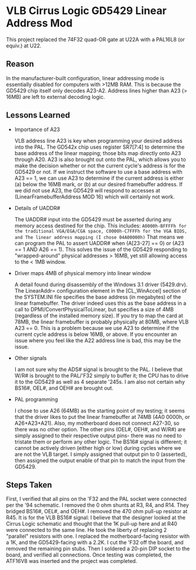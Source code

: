 # VLB Cirrus Logic GD5429 Linear Address Mod

This project replaced the 74F32 quad-OR gate at U22A with a PAL16L8 (or equiv.) at U22.

## Reason
In the manufacturer-built configuration, linear addressing mode is essentially disabled for computers with >12MB RAM.  This is because the GD5429 chip itself only decodes A23-A2.  Address lines higher than A23 (> 16MB) are left to external decoding logic.  
	
## Lessons Learned
- Importance of A23

  VLB address line A23 is key when programming your desired address into the PAL.  The GD542x chip uses register SR7\[7:4\] to determine the base address of the linear mapping; those bits map directly onto A23 through A20.  A23 is also brought out onto the PAL, which allows you to make the decision whether or not the current cycle's address is for the GD5429 or not.  If we instruct the software to use a base address with A23 == 1, we can use A23 to determine if the current address is either (a) below the 16MB mark, or (b) at our desired framebuffer address.  If we did not use A23, the GD5429 will respond to accesses at (LinearFramebufferAddress MOD 16) which will certainly not work.
	
- Details of UADDR#

  The UADDR# input into the GD5429 must be asserted during any memory access destined for the chip.  This includes:
  `A0000h-BFFFFh for the traditional VGA/EGA/CGA space,
   C0000h-C7FFFh for the VGA BIOS, and
   The linear address mapping (I chose 04A00000h)`
  That means we can program the PAL to assert UADDR# when (A\[23-27\] == 0) or (A23 == 1 AND A26 == 1).  This solves the issue of the GD5429 responding to "wrapped-around" physical addresses > 16MB, yet still allowing access to the < 1MB window.
	
- Driver maps 4MB of physical memory into linear window

  A detail found during disassembly of the Windows 3.1 driver (5429.drv).  The LinearAddr= configuration element in the \[CL_WinAccel\] section of the SYSTEM.INI file specifies the base address (in megabytes) of the linear framebuffer.  The driver indeed uses this as the base address in a call to DPMI/ConvertPhysicalToLinear, but specifies a size of 4MB (regardless of the installed memory size).  If you try to map the card at 78MB, the linear framebuffer is probably physically at 80MB, where VLB A23 == 0.  This is a problem because we use A23 to determine if the current cycle address is below 16MB, or above.  If you encounter an issue where you feel like the A22 address line is bad, this may be the issue.

- Other signals

  I am not sure why the ADS# signal is brought to the PAL.
  I believe that W/R# is brought to the PAL/'F32 simply to buffer it; the CPU has to drive it to the GD5429 as well as 4 separate '245s.
  I am also not certain why BS16#, OEL#, and OEH# are brought out.
	
- PAL programming

  I chose to use A26 (64MB) as the starting point of my testing; it seems that the driver likes to put the linear framebuffer at 74MB (4A0 0000h, or A26+A23+A21).  Also, my motherboard does not connect A27-30, so there was no other option.  The other pins (OEL#, OEH#, and W/R#) are simply assigned to their respective output pins- there was no need to tristate them or perform any other logic.  The BS16# signal is different; it cannot be actively driven (either high or low) during cycles where we are not the VLB target.  I simply assigned that output pin to 0 (asserted), then assigned the output enable of that pin to match the input from the GD5429.

## Steps Taken

  First, I verified that all pins on the 'F32 and the PAL socket were connected per the '94 schematic.
I removed the 0 ohm shunts at R3, R4, and R14. They bridged BS16#, OEL#, and OEH#.
I removed the 470 ohm pull-up resistor at R45.  It is for the VLB BS16# signal:  I believe that the designer looked at the Cirrus Logic schematic and thought that the 1K pull-up here and at R40 were connected to the same line.  He took the liberty of replacing 2 "parallel" resistors with one.
I replaced the motherboard-facing resistor with a 1K, and the GD5429-facing with a 2.2K.
I cut the 'F32 off the board, and removed the remaining pin stubs.
Then I soldered a 20-pin DIP socket to the board, and verified all connections.
Once testing was completed, the ATF16V8 was inserted and the project was completed.
